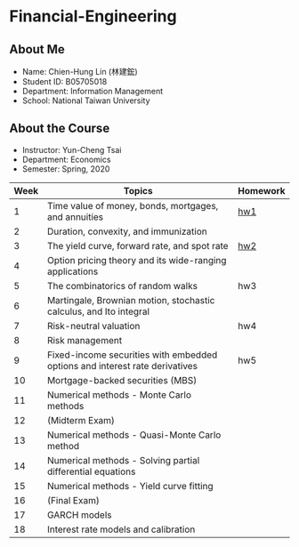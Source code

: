 # Financial-Engineering

## About Me
- Name: Chien-Hung Lin (林建鋐)
- Student ID: B05705018
- Department: Information Management
- School: National Taiwan University

## About the Course
- Instructor: Yun-Cheng Tsai
- Department: Economics
- Semester: Spring, 2020

| Week | Topics | Homework |
| ---- | ------ | -------- |
| 1 | Time value of money, bonds, mortgages, and annuities | [hw1](https://github.com/raywted75/Financial-Engineering/tree/master/hw1) |
| 2 | Duration, convexity, and immunization |  |
| 3 | The yield curve, forward rate, and spot rate | [hw2](https://github.com/raywted75/Financial-Engineering/tree/master/hw2) |
| 4 | Option pricing theory and its wide-ranging applications |  |
| 5 | The combinatorics of random walks | hw3 |
| 6 | Martingale, Brownian motion, stochastic calculus, and Ito integral |  |
| 7 | Risk-neutral valuation | hw4 |
| 8 | Risk management |  |
| 9 | Fixed-income securities with embedded options and interest rate derivatives | hw5 |
| 10 | Mortgage-backed securities (MBS) |  |
| 11 | Numerical methods - Monte Carlo methods |  |
| 12 | (Midterm Exam) |  |
| 13 | Numerical methods - Quasi-Monte Carlo method |  |
| 14 | Numerical methods - Solving partial differential equations |  |
| 15 | Numerical methods - Yield curve fitting |  |
| 16 | (Final Exam) |  |
| 17 | GARCH models |  |
| 18 | Interest rate models and calibration |  |
